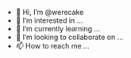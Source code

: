 - 👋 Hi, I’m @werecake
- 👀 I’m interested in ...
- 🌱 I’m currently learning ...
- 💞️ I’m looking to collaborate on ...
- 📫 How to reach me ...

<!---
werecake/werecake is a ✨ special ✨ repository because its `README.md` (this file) appears on your GitHub profile.
You can click the Preview link to take a look at your changes.
--->
